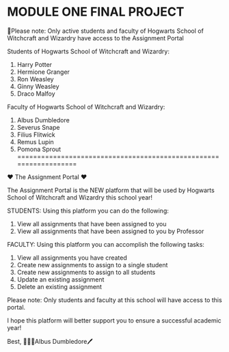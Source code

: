 MODULE ONE FINAL PROJECT
===================================================================================================================================
📌Please note: Only active students and faculty of Hogwarts School of Witchcraft and Wizardry have access to the Assignment Portal

Students of Hogwarts School of Witchcraft and Wizardry:
1) Harry Potter
2) Hermione Granger
3) Ron Weasley
4) Ginny Weasley
5) Draco Malfoy

Faculty of Hogwarts School of Witchcraft and Wizardry:
1) Albus Dumbledore
2) Severus Snape
3) Filius Flitwick
4) Remus Lupin
5) Pomona Sprout
==================================================================

❤️ The Assignment Portal ❤️

The Assignment Portal is the NEW platform that will be used by Hogwarts School of Witchcraft and Wizardry this school year!

STUDENTS:
Using this platform you can do the following:
1) View all assignments that have been assigned to you 
2) View all assignments that have been assigned to you by Professor 

FACULTY:
Using this platform you can accomplish the following tasks:
1) View all assignments you have created
2) Create new assignments to assign to a single student
3) Create new assignments to assign to all students
4) Update an existing assignment
5) Delete an existing assignment 

Please note: Only students and faculty at this school will have access to this portal. 

I hope this platform will better support you to ensure a successful academic year!

Best, 
🧙🏼‍♂️Albus Dumbledore🖊

